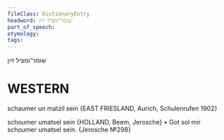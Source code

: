 ```yaml
---
fileClass: DictionaryEntry
headword: שומר־ומציל זײַן
part_of_speech: 
etymology: 
tags: 
---
```

שומר־ומציל זײַן

WESTERN
========

schaumer un matzil sein {EAST FRIESLAND, Aurich, Schulenrufen 1902} 

schoumer umatsel sein {HOLLAND, Beem, Jerosche}
	•	Got sol mir schoumer umatsel sein. {Jerosche №298}